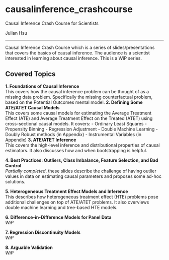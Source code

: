# causalinference_crashcourse
Causal Inference Crash Course for Scientists 

Julian Hsu
***

Causal Inference Crash Course which is a series of slides/presentations that covers the basics of causal inference. The audience is a scientist interested in learning about causal inference. This is a WiP series. 


## Covered Topics
**1. Foundations of Causal Inference** <br>
This covers how the causal inference problem can be thought of as a missing data problem. Specifically the missing counterfactual problem, based on the Potential Outcomes mental model.
**2. Defining Some ATE/ATET Causal Models** <br>
This covers some causal models for estimating the Average Treatment Effect (ATE) and Average Treatment Effect on the Treated (ATET) using cross-sectional causal models. It covers:
	- Ordinary Least Squares
	- Propensity Binning
	- Regression Adjustment
	- Double Machine Learning
	- Doubly Robust methods (in Appendix)
	- Instrumental Variables (in Appendix)
**3. ATE/ATET Inference** <br> 
This covers the high-level inference and distributional properties of causal estimators. It also discusses how and when bootstrapping is helpful.

**4. Best Practices: Outliers, Class Imbalance, Feature Selection, and Bad Control** <br> 
*Partially completed*, these slides describe the challenge of having outlier values in data on estimating causal parameters and proposes some ad-hoc solutions. 

**5. Heterogeneous Treatment Effect Models and Inference** <br> 
This describes how heterogeneous treatment effect (HTE) problems pose additional challenges on top of ATE/ATET problems. It also overviews double machine learning and tree-based HTE models.

**6. Difference-in-Difference Models for Panel Data** <br>
*WiP*

**7. Regression Discontinuity Models** <br> 
*WiP*

**8. Arguable Validation** <br> 
*WiP*

		